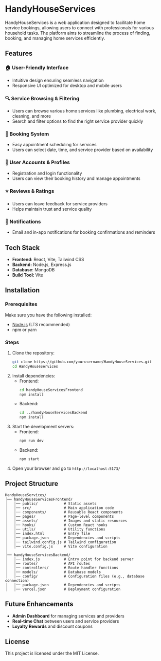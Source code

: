 # HandyHouseServices

HandyHouseServices is a web application designed to facilitate home service bookings, allowing users to connect with professionals for various household tasks. The platform aims to streamline the process of finding, booking, and managing home services efficiently.

## Features
### 🏠 User-Friendly Interface
- Intuitive design ensuring seamless navigation
- Responsive UI optimized for desktop and mobile users

### 🔍 Service Browsing & Filtering
- Users can browse various home services like plumbing, electrical work, cleaning, and more
- Search and filter options to find the right service provider quickly

### 📅 Booking System
- Easy appointment scheduling for services
- Users can select date, time, and service provider based on availability

### 👤 User Accounts & Profiles
- Registration and login functionality
- Users can view their booking history and manage appointments

### ⭐ Reviews & Ratings
- Users can leave feedback for service providers
- Helps maintain trust and service quality

### 📧 Notifications
- Email and in-app notifications for booking confirmations and reminders

## Tech Stack
- **Frontend:** React, Vite, Tailwind CSS
- **Backend:** Node.js, Express.js
- **Database:** MongoDB
- **Build Tool:** Vite

## Installation

### Prerequisites
Make sure you have the following installed:
- [Node.js](https://nodejs.org/) (LTS recommended)
- npm or yarn

### Steps
1. Clone the repository:
   ```sh
   git clone https://github.com/yourusername/HandyHouseServices.git
   cd HandyHouseServices
   ```
2. Install dependencies:
   - Frontend:
     ```sh
     cd handyHouseServicesFrontend
     npm install
     ```
   - Backend:
     ```sh
     cd ../handyHouseServicesBackend
     npm install
     ```
3. Start the development servers:
   - Frontend:
     ```sh
     npm run dev
     ```
   - Backend:
     ```sh
     npm start
     ```
4. Open your browser and go to `http://localhost:5173/`

## Project Structure
```
HandyHouseServices/
│── handyHouseServicesFrontend/
│   │── public/            # Static assets
│   │── src/               # Main application code
│   │── components/        # Reusable React components
│   │── pages/             # Page-level components
│   │── assets/            # Images and static resources
│   │── hooks/             # Custom React hooks
│   │── utils/             # Utility functions
│   │── index.html         # Entry file
│   │── package.json       # Dependencies and scripts
│   │── tailwind.config.js # Tailwind configuration
│   │── vite.config.js     # Vite configuration
│
│── handyHouseServicesBackend/
│   │── index.js           # Entry point for backend server
│   │── routes/            # API routes
│   │── controllers/       # Route handler functions
│   │── models/            # Database models
│   │── config/            # Configuration files (e.g., database connection)
│   │── package.json       # Dependencies and scripts
│   │── vercel.json        # Deployment configuration
```

## Future Enhancements
- **Admin Dashboard** for managing services and providers
- **Real-time Chat** between users and service providers
- **Loyalty Rewards** and discount coupons

## License
This project is licensed under the MIT License.


